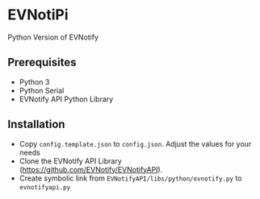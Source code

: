 # EVNotiPi
Python Version of EVNotify

## Prerequisites
- Python 3
- Python Serial
- EVNotify API Python Library

## Installation
- Copy `config.template.json` to `config.json`. Adjust the values for your needs
- Clone the EVNotify API Library (https://github.com/EVNotify/EVNotifyAPI).
- Create symbolic link from `EVNotifyAPI/libs/python/evnotify.py` to `evnotifyapi.py`
